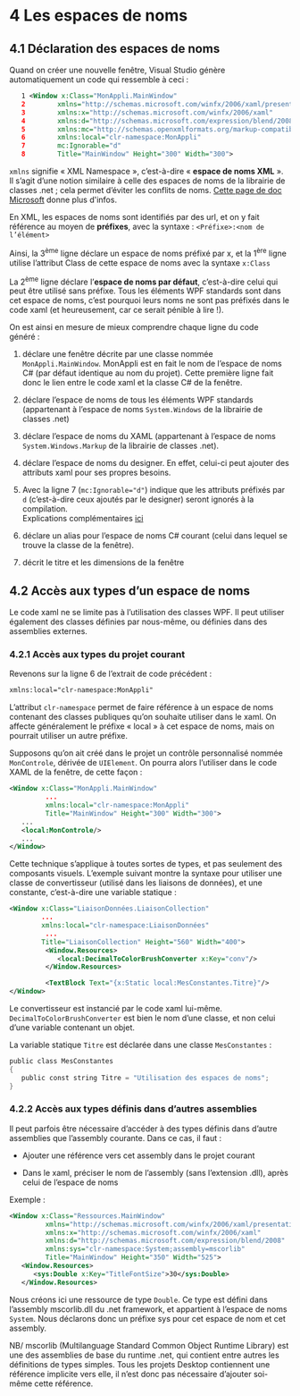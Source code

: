 # 4 Les espaces de noms

## 4.1 Déclaration des espaces de noms

Quand on créer une nouvelle fenêtre, Visual Studio génère
automatiquement un code qui ressemble à ceci :

```xml
   1 <Window x:Class="MonAppli.MainWindow"
   2        xmlns="http://schemas.microsoft.com/winfx/2006/xaml/presentation"
   3        xmlns:x="http://schemas.microsoft.com/winfx/2006/xaml"
   4        xmlns:d="http://schemas.microsoft.com/expression/blend/2008"
   5        xmlns:mc="http://schemas.openxmlformats.org/markup-compatibility/2006"
   6        xmlns:local="clr-namespace:MonAppli"
   7        mc:Ignorable="d"
   8        Title="MainWindow" Height="300" Width="300">
```
`xmlns` signifie « XML Namespace », c’est-à-dire « **espace de noms XML** ».  
Il s’agit d’une notion similaire à celle des espaces de noms de
la librairie de classes .net ; cela permet d’éviter les conflits de noms.
[Cette page de doc Microsoft](https://docs.microsoft.com/fr-fr/dotnet/desktop/wpf/advanced/xaml-namespaces-and-namespace-mapping-for-wpf-xaml?view=netframeworkdesktop-4.8) donne plus d'infos.

En XML, les espaces de noms sont identifiés par des url, et on y fait
référence au moyen de **préfixes**, avec la syntaxe : 
`<Préfixe>:<nom de l’élément>`

Ainsi, la 3<sup>ème</sup> ligne déclare un espace de noms préfixé par x,
et la 1<sup>ère</sup> ligne utilise l’attribut Class de cette espace de
noms avec la syntaxe `x:Class`

La 2<sup>ème</sup> ligne déclare l’**espace de noms par défaut**,
c’est-à-dire celui qui peut être utilisé sans préfixe. Tous les éléments
WPF standards sont dans cet espace de noms, c’est pourquoi leurs noms ne
sont pas préfixés dans le code xaml (et heureusement, car ce serait
pénible à lire !).

On est ainsi en mesure de mieux comprendre chaque ligne du code généré :

1. déclare une fenêtre décrite par une classe nommée
   `MonAppli.MainWindow`. MonAppli est en fait le nom de l’espace de
   noms C# (par défaut identique au nom du projet). Cette première ligne
   fait donc le lien entre le code xaml et la classe C# de la fenêtre.

2. déclare l’espace de noms de tous les éléments WPF
   standards (appartenant à l’espace de noms `System.Windows` de la
   librairie de classes .net)

3. déclare l’espace de noms du XAML (appartenant à l’espace
   de noms `System.Windows.Markup` de la librairie de classes .net).

4. déclare l’espace de noms du designer. En effet, celui-ci
   peut ajouter des attributs xaml pour ses propres besoins.

5. Avec la ligne 7 (`mc:Ignorable="d"`) indique que
   les attributs préfixés par `d` (c’est-à-dire ceux ajoutés par le
   designer) seront ignorés à la compilation.  
   Explications complémentaires [ici](http://stackoverflow.com/questions/12347806/where-to-find-xaml-namespace-d-http-schemas-microsoft-com-expression-blend-20)

6. déclare un alias pour l’espace de noms C# courant (celui
   dans lequel se trouve la classe de la fenêtre).

8. décrit le titre et les dimensions de la fenêtre

## 4.2 Accès aux types d’un espace de noms

Le code xaml ne se limite pas à l’utilisation des classes WPF. Il peut
utiliser également des classes définies par nous-même, ou définies dans
des assemblies externes.

### 4.2.1 Accès aux types du projet courant

Revenons sur la ligne 6 de l’extrait de code précédent :

```xml
xmlns:local="clr-namespace:MonAppli"
```

L’attribut `clr-namespace` permet de faire référence à un espace de
noms contenant des classes publiques qu’on souhaite utiliser dans le
xaml. On affecte généralement le préfixe « local » à cet espace de noms,
mais on pourrait utiliser un autre préfixe.

Supposons qu’on ait créé dans le projet un contrôle personnalisé nommée
`MonControle`, dérivée de `UIElement`. On pourra alors l’utiliser dans le
code XAML de la fenêtre, de cette façon :

```xml
<Window x:Class="MonAppli.MainWindow"
         ...
         xmlns:local="clr-namespace:MonAppli"
         Title="MainWindow" Height="300" Width="300">
   ...
   <local:MonControle/>
   ...
</Window>
```

Cette technique s’applique à toutes sortes de types, et pas seulement
des composants visuels. L’exemple suivant montre la syntaxe pour
utiliser une classe de convertisseur (utilisé dans les liaisons de
données), et une constante, c’est-à-dire une variable statique :

```xml
<Window x:Class="LiaisonDonnées.LiaisonCollection"
        ...		  
        xmlns:local="clr-namespace:LiaisonDonnées"
         ...
        Title="LiaisonCollection" Height="560" Width="400">
         <Window.Resources>
            <local:DecimalToColorBrushConverter x:Key="conv"/>
         </Window.Resources>

         <TextBlock Text="{x:Static local:MesConstantes.Titre}"/>
</Window>
```

Le convertisseur est instancié par le code xaml lui-même.  
`DecimalToColorBrushConverter` est bien le nom d’une classe, et non celui
d’une variable contenant un objet.

La variable statique `Titre` est déclarée dans une classe `MesConstantes` :

```csharp
public class MesConstantes
{
   public const string Titre = "Utilisation des espaces de noms";
}
```

### 4.2.2 Accès aux types définis dans d’autres assemblies

Il peut parfois être nécessaire d’accéder à des types définis dans
d’autre assemblies que l’assembly courante. Dans ce cas, il faut :

-  Ajouter une référence vers cet assembly dans le projet courant

-  Dans le xaml, préciser le nom de l’assembly (sans l’extension .dll),
   après celui de l’espace de noms

Exemple :

```xml
<Window x:Class="Ressources.MainWindow"
         xmlns="http://schemas.microsoft.com/winfx/2006/xaml/presentation"
         xmlns:x="http://schemas.microsoft.com/winfx/2006/xaml"
         xmlns:d="http://schemas.microsoft.com/expression/blend/2008"
         xmlns:sys="clr-namespace:System;assembly=mscorlib"
         Title="MainWindow" Height="350" Width="525">
   <Window.Resources>
      <sys:Double x:Key="TitleFontSize">30</sys:Double>
   </Window.Resources>
```

Nous créons ici une ressource de type `Double`. Ce type est défini dans
l’assembly mscorlib.dll du .net framework, et appartient à l’espace de
noms `System`. Nous déclarons donc un préfixe sys pour cet espace de nom
et cet assembly.

NB/ mscorlib (Multilanguage Standard Common Object Runtime Library) est
une des assemblies de base du runtime .net, qui contient entre autres
les définitions de types simples. Tous les projets Desktop contiennent
une référence implicite vers elle, il n’est donc pas nécessaire
d’ajouter soi-même cette référence.
